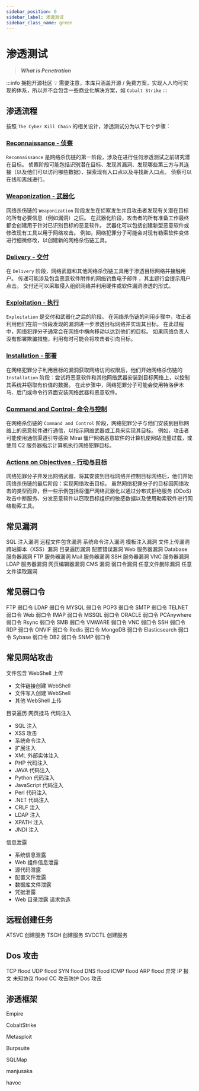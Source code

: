 ```yaml
---
sidebar_position: 0
sidebar_label: 渗透测试
sidebar_class_name: green
---
```


# 渗透测试

> ***What is Penetration***

:::info 拥抱开源社区
💡 需要注意，本库只涵盖开源 / 免费方案，实现人人均可实现的体系，所以并不会包含一些商业化解决方案，如 `Cobalt Strike`
:::

## 渗透流程

按照 `The Cyber Kill Chain` 的相关设计，渗透测试分为以下七个步骤：

### [Reconnaissance - 侦察](./Reconnaissance/)

`Reconnaissance` 是网络杀伤链的第一阶段，涉及在进行任何渗透测试之前研究潜在目标。 侦察阶段可能包括识别潜在目标、发现其漏洞、发现哪些第三方与其连接（以及他们可以访问哪些数据）、探索现有入口点以及寻找新入口点。 侦察可以在线和离线进行。

### [Weaponization - 武器化](./Weaponization/)

网络杀伤链的 `Weaponization` 阶段发生在侦察发生并且攻击者发现有关潜在目标的所有必要信息（例如漏洞）之后。 在武器化阶段，攻击者的所有准备工作最终都会创建用于针对已识别目标的恶意软件。 武器化可以包括创建新型恶意软件或修改现有工具以用于网络攻击。 例如，网络犯罪分子可能会对现有勒索软件变体进行细微修改，以创建新的网络杀伤链工具。

### [Delivery - 交付](./Delivery/)

在 `Delivery` 阶段，网络武器和其他网络杀伤链工具用于渗透目标网络并接触用户。 传递可能涉及包含恶意软件附件的网络钓鱼电子邮件 ，其主题行会提示用户点击。 交付还可以采取侵入组织网络并利用硬件或软件漏洞渗透的形式。

### [Exploitation - 执行](./Exploitation/)

`Exploitation` 是交付和武器化之后的阶段。 在网络杀伤链的利用步骤中，攻击者利用他们在前一阶段发现的漏洞进一步渗透目标网络并实现其目标。 在此过程中，网络犯罪分子通常会在网络中横向移动以达到他们的目标。 如果网络负责人没有部署欺骗措施，利用有时可能会将攻击者引向目标。

### [Installation - 部署](./Installation/)

在网络犯罪分子利用目标的漏洞获取网络访问权限后，他们开始网络杀伤链的 `Installation` 阶段：尝试将恶意软件和其他网络武器安装到目标网络上，以控制其系统并窃取有价值的数据。 在此步骤中，网络犯罪分子可能会使用特洛伊木马、后门或命令行界面安装网络武器和恶意软件。

### [Command and Control- 命令与控制](./Command-and-Control/)

在网络杀伤链的 `Command and Control` 阶段，网络犯罪分子与他们安装到目标网络上的恶意软件进行通信，以指示网络武器或工具来实现其目标。 例如，攻击者可能使用通信渠道引导感染 Mirai 僵尸网络恶意软件的计算机使网站流量过载，或使用 C2 服务器指示计算机执行网络犯罪目标。

### [Actions on Objectives - 行动与目标](./Actions-on-Objectives/)

网络犯罪分子开发出网络武器，将其安装到目标网络并控制目标网络后，他们开始网络杀伤链的最后阶段：实现网络攻击目标。 虽然网络犯罪分子的目标因网络攻击的类型而异，但一些示例包括将僵尸网络武器化以通过分布式拒绝服务 (DDoS) 攻击中断服务、分发恶意软件以窃取目标组织的敏感数据以及使用勒索软件进行网络勒索工具。

## 常见漏洞

SQL 注入漏洞
远程文件包含漏洞
系统命令注入漏洞
模板注入漏洞
文件上传漏洞
跨站脚本（XSS）漏洞
目录遍历漏洞
配置错误漏洞
Web 服务器漏洞
Database 服务器漏洞
FTP 服务器漏洞
Mail 服务器漏洞
SSH 服务器漏洞
VNC 服务器漏洞
LDAP 服务器漏洞
网页编辑器漏洞
CMS 漏洞
弱口令漏洞
任意文件删除漏洞
任意文件读取漏洞

## 常见弱口令

FTP 弱口令
LDAP 弱口令
MYSQL 弱口令
POP3 弱口令
SMTP 弱口令
TELNET 弱口令
Web 弱口令
IMAP 弱口令
MSSQL 弱口令
ORACLE 弱口令
PCAnywhere 弱口令
Rsync 弱口令
SMB 弱口令
VMWARE 弱口令
VNC 弱口令
SSH 弱口令
RDP 弱口令
ONVIF 弱口令
Redis 弱口令
MongoDB 弱口令
Elasticsearch 弱口令
Sybase 弱口令
DB2 弱口令
SNMP 弱口令

## 常见网站攻击

文件包含
WebShell 上传

- 文件链接创建 WebShell
- 文件写入创建 WebShell
- 其他 WebShell 上传

目录遍历
网页挂马
代码注入

- SQL 注入
- XSS 攻击
- 系统命令注入
- 扩展注入
- XML 外部实体注入
- PHP 代码注入
- JAVA 代码注入
- Python 代码注入
- JavaScript 代码注入
- Perl 代码注入
- .NET 代码注入
- CRLF 注入
- LDAP 注入
- XPATH 注入
- JNDI 注入

信息泄露

- 系统信息泄露
- Web 组件信息泄露
- 源代码泄露
- 配置文件泄露
- 数据库文件泄露
- 凭据泄露
- Web 目录泄露
请求伪造

## 远程创建任务

ATSVC 创建服务
TSCH 创建服务
SVCCTL 创建服务

## Dos 攻击

TCP flood
UDP flood
SYN flood
DNS flood
ICMP flood
ARP flood
异常 IP 报文
未知协议 flood
CC 攻击防护
Dos 攻击

## 渗透框架

Empire

CobaltStrike

Metasploit

Burpsuite

SQLMap

manjusaka

havoc